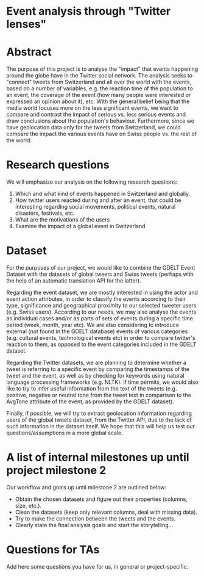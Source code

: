 # Event analysis through "Twitter lenses"

# Abstract
The purpose of this project is to analyse the "impact" that events happening around the globe have in the Twitter social network. The analysis seeks to "connect" tweets from Switzerland and all over the world with the events, based on a number of variables, e.g. the reaction time of the population to an event, the coverage of the event (how many people were interested or expressed an opinion about it), etc. With the general belief being that the media world focuses more on the less significant events, we want to compare and contrast the impact of serious vs. less serious events and draw conclusions about the population's behaviour. Furthermore, since we have geolocation data only for the tweets from Switzerland, we could compare the impact the various events have on Swiss people vs. the rest of the world.

# Research questions
We will emphasize our analysis on the following research questions:
1. Which and what kind of events happened in Switzerland and globally.
2. How twitter users reacted during and after an event, that could be interesting regarding social movements, political events, natural disasters, festivals, etc.
3. What are the motivations of the users
4. Examine the impact of a global event in Switzerland

# Dataset
For the purposes of our project, we would like to combine the GDELT Event Dataset with the datasets of global tweets and Swiss tweets (perhaps with the help of an automatic translation API for the latter).

Regarding the event dataset, we are mostly interested in using the actor and event action attributes, in order to classify the events according to their type, significance and geographical proximity to our selected tweeter users (e.g. Swiss users). According to our needs, we may also analyse the events as individual cases and/or as parts of sets of events during a specific time period (week, month, year etc). We are also considering to introduce external (not found in the GDELT database) events of various categories (e.g. cultural events, technological events etc) in order to compare twitter's reaction to them, as opposed to the event categories included in the GDELT dataset.

Regarding the Twitter datasets, we are planning to determine whether a tweet is referring to a specific event by comparing the timestamps of the tweet and the event, as well as by checking for keywords using natural language processing frameworks (e.g. NLTK). If time permits, we would also like to try to infer useful information from the text of the tweets (e.g. positive, negative or neutral tone from the tweet text in comparison to the AvgTone attribute of the event, as provided by the GDELT dataset).

Finally, if possible, we will try to extract geolocation information regarding users of the global tweets dataset, from the Twitter API, due to the lack of such information in the dataset itself. We hope that this will help us test our questions/assumptions in a more global scale.

# A list of internal milestones up until project milestone 2
Our workflow and goals up until milestone 2 are outlined below:
* Obtain the chosen datasets and figure out their properties (columns, size, etc.).
* Clean the datasets (keep only relevant columns, deal with missing data).
* Try to make the connection between the tweets and the events.
* Clearly state the final analysis goals and start the storytelling...

# Questions for TAs
Add here some questions you have for us, in general or project-specific.
